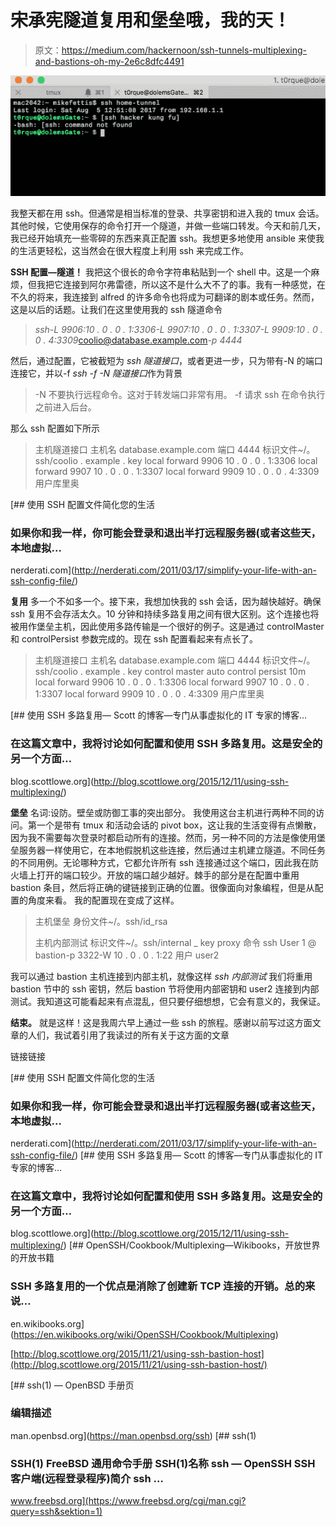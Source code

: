 # 宋承宪隧道复用和堡垒哦，我的天！

> 原文：<https://medium.com/hackernoon/ssh-tunnels-multiplexing-and-bastions-oh-my-2e6c8dfc4491>

![](img/8f3fda0d6065f846f39675ae3e661875.png)

我整天都在用 ssh。但通常是相当标准的登录、共享密钥和进入我的 tmux 会话。其他时候，它使用保存的命令打开一个隧道，并做一些端口转发。今天和前几天，我已经开始填充一些零碎的东西来真正配置 ssh。我想更多地使用 ansible 来使我的生活更轻松，这当然会在很大程度上利用 ssh 来完成工作。

**SSH 配置—隧道！** 我把这个很长的命令字符串粘贴到一个 shell 中。这是一个麻烦，但我把它连接到阿尔弗雷德，所以这不是什么大不了的事。我有一种感觉，在不久的将来，我连接到 alfred 的许多命令也将成为可翻译的剧本或任务。然而，这是以后的话题。让我们在这里使用我的 ssh 隧道命令

> *ssh-L 9906:10 . 0 . 0 . 1:3306-L 9907:10 . 0 . 0 . 1:3307-L 9909:10 . 0 . 0 . 4:3309*[coolio@database.example.com](mailto:coolio@database.example.com)*-p 4444*

然后，通过配置，它被截短为 *ssh 隧道接口*，或者更进一步，只为带有-N 的端口连接它，并以-f *ssh -f -N 隧道接口*作为背景

> -N 不要执行远程命令。这对于转发端口非常有用。
> -f 请求 ssh 在命令执行之前进入后台。

那么 ssh 配置如下所示

> 主机隧道接口
> 主机名 database.example.com
> 端口 4444
> 标识文件~/。ssh/coolio . example . key
> local forward 9906 10 . 0 . 0 . 1:3306
> local forward 9907 10 . 0 . 0 . 1:3307
> local forward 9909 10 . 0 . 0 . 4:3309
> 用户库里奥

 [## 使用 SSH 配置文件简化您的生活

### 如果你和我一样，你可能会登录和退出半打远程服务器(或者这些天，本地虚拟…

nerderati.com](http://nerderati.com/2011/03/17/simplify-your-life-with-an-ssh-config-file/) 

**复用**
多一个不如多一个。接下来，我想加快我的 ssh 会话，因为越快越好。确保 ssh 复用不会存活太久。10 分钟和持续多路复用之间有很大区别。这个连接也将被用作堡垒主机，因此使用多路传输是一个很好的例子。这是通过 controlMaster 和 controlPersist 参数完成的。现在 ssh 配置看起来有点长了。

> 主机隧道接口
> 主机名 database.example.com
> 端口 4444
> 标识文件~/。ssh/coolio . example . key
> control master auto
> control persist 10m
> local forward 9906 10 . 0 . 0 . 1:3306
> local forward 9907 10 . 0 . 0 . 1:3307
> local forward 9909 10 . 0 . 0 . 4:3309
> 用户库里奥

[](http://blog.scottlowe.org/2015/12/11/using-ssh-multiplexing/) [## 使用 SSH 多路复用— Scott 的博客—专门从事虚拟化的 IT 专家的博客…

### 在这篇文章中，我将讨论如何配置和使用 SSH 多路复用。这是安全的另一个方面…

blog.scottlowe.org](http://blog.scottlowe.org/2015/12/11/using-ssh-multiplexing/) 

**堡垒**
名词:设防。壁垒或防御工事的突出部分。
我使用这台主机进行两种不同的访问。第一个是带有 tmux 和活动会话的 pivot box，这让我的生活变得有点懒散，因为我不需要每次登录时都启动所有的连接。然而，另一种不同的方法是像使用堡垒服务器一样使用它，在本地假脱机这些连接，然后通过主机建立隧道。不同任务的不同用例。无论哪种方式，它都允许所有 ssh 连接通过这个端口，因此我在防火墙上打开的端口较少。开放的端口越少越好。棘手的部分是在配置中重用 bastion 条目，然后将正确的键链接到正确的位置。很像面向对象编程，但是从配置的角度来看。
我的配置现在变成了这样。

> 主机堡垒
> 身份文件~/。ssh/id_rsa
> 
> 主机内部测试
> 标识文件~/。ssh/internal _ key
> proxy 命令 ssh User 1 @ bastion-p 3322-W 10 . 0 . 0 . 1:22
> 用户 user2

我可以通过 bastion 主机连接到内部主机，就像这样 *ssh 内部测试*
我们将重用 bastion 节中的 ssh 密钥，然后 bastion 节将使用内部密钥和 user2 连接到内部测试。我知道这可能看起来有点混乱，但只要仔细想想，它会有意义的，我保证。

**结束。** 就是这样！这是我周六早上通过一些 ssh 的旅程。感谢以前写过这方面文章的人们，我试着引用了我读过的所有关于这方面的文章

链接链接

 [## 使用 SSH 配置文件简化您的生活

### 如果你和我一样，你可能会登录和退出半打远程服务器(或者这些天，本地虚拟…

nerderati.com](http://nerderati.com/2011/03/17/simplify-your-life-with-an-ssh-config-file/) [](http://blog.scottlowe.org/2015/12/11/using-ssh-multiplexing/) [## 使用 SSH 多路复用— Scott 的博客—专门从事虚拟化的 IT 专家的博客…

### 在这篇文章中，我将讨论如何配置和使用 SSH 多路复用。这是安全的另一个方面…

blog.scottlowe.org](http://blog.scottlowe.org/2015/12/11/using-ssh-multiplexing/)  [## OpenSSH/Cookbook/Multiplexing—Wikibooks，开放世界的开放书籍

### SSH 多路复用的一个优点是消除了创建新 TCP 连接的开销。总的来说…

en.wikibooks.org](https://en.wikibooks.org/wiki/OpenSSH/Cookbook/Multiplexing) 

[http://blog.scottlowe.org/2015/11/21/using-ssh-bastion-host](http://blog.scottlowe.org/2015/11/21/using-ssh-bastion-host/)

 [## ssh(1) — OpenBSD 手册页

### 编辑描述

man.openbsd.org](https://man.openbsd.org/ssh)  [## ssh(1)

### SSH(1) FreeBSD 通用命令手册 SSH(1)名称 ssh — OpenSSH SSH 客户端(远程登录程序)简介 ssh …

www.freebsd.org](https://www.freebsd.org/cgi/man.cgi?query=ssh&sektion=1)